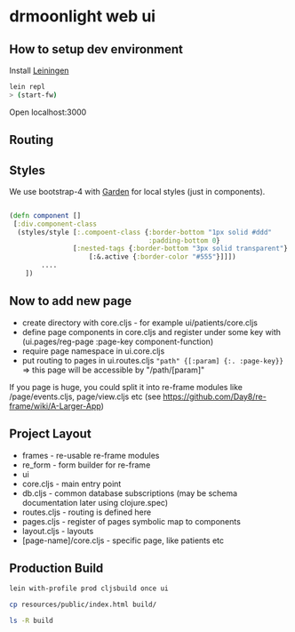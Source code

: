 drmoonlight web ui
===================


## How to setup dev environment

Install [Leiningen](https://leiningen.org/)

 ``` bash
 lein repl
 > (start-fw)
 ```

Open localhost:3000

## Routing

## Styles

We use bootstrap-4 with [Garden](https://github.com/noprompt/garden) for local styles (just in components).

```cljs

(defn component []
 [:div.component-class
  (styles/style [:.compoent-class {:border-bottom "1px solid #ddd"
                                   :padding-bottom 0}
                [:nested-tags {:border-bottom "3px solid transparent"}
                    [:&.active {:border-color "#555"}]]])
        ....
    ])

```


## Now to add new page

* create directory with core.cljs - for example ui/patients/core.cljs
* define page components in core.cljs and register under some key with
  (ui.pages/reg-page :page-key component-function)
* require page namespace in ui.core.cljs
* put routing to pages in ui.routes.cljs `"path" {[:param] {:. :page-key}}`
  => this page will be accessible by "/path/[param]"

If you page is huge, you could split it into re-frame modules like
/page/events.cljs, page/view.cljs etc (see https://github.com/Day8/re-frame/wiki/A-Larger-App)


## Project Layout

* frames - re-usable re-frame modules
* re_form - form builder for re-frame
* ui
 * core.cljs - main entry point
 * db.cljs - common database subscriptions (may be schema documentation later using clojure.spec)
 * routes.cljs - routing is defined here
 * pages.cljs - register of pages symbolic map to components
 * layout.cljs - layouts
 * [page-name]/core.cljs - specific page, like patients etc


## Production Build


```sh
lein with-profile prod cljsbuild once ui

cp resources/public/index.html build/

ls -R build
```
